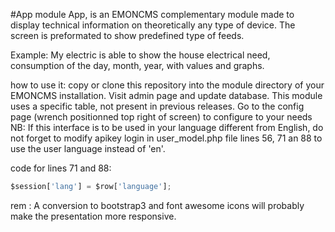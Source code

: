 #App module
App, is an EMONCMS complementary module made to display technical information on theoretically any type of device.  The screen is preformated to show predefined type of feeds.

Example: My electric is able to show the house electrical need, consumption of the day, month, year, with values and graphs.

how to use it:
copy or clone this repository into the module directory of your EMONCMS installation.
Visit admin page and update database. This module uses a specific table, not present in previous releases.
Go to the config page (wrench positionned top right of screen) to configure to your needs
NB:
If this interface is to be used in your language different from English, do not forget to modify apikey login in user_model.php file lines 56, 71 an 88 to use the user language instead of 'en'.

code for lines 71 and 88:
```javascript
$session['lang'] = $row['language'];
```
rem : A conversion to bootstrap3 and font awesome icons will probably make the presentation more responsive.
